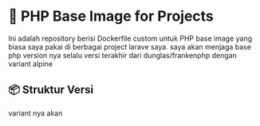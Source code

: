# 🐘 PHP Base Image for Projects

Ini adalah repository berisi Dockerfile custom untuk PHP base image yang biasa saya pakai di berbagai project larave saya. 
saya akan menjaga base php version nya selalu versi terakhir dari dunglas/frankenphp dengan variant alpine



## 📦 Struktur Versi
variant nya akan 

